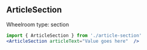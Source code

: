 ## ArticleSection

  Wheelroom type: section

```jsx
import { ArticleSection } from './article-section'
<ArticleSection articleText="Value goes here"  />
```



